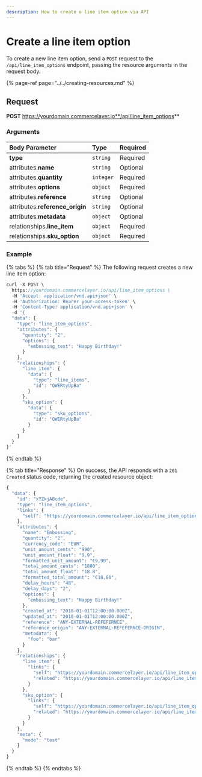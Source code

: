 ```yaml
---
description: How to create a line item option via API
---
```


# Create a line item option

To create a new line item option, send a `POST` request to the `/api/line_item_options` endpoint, passing the resource arguments in the request body.

{% page-ref page="../../creating-resources.md" %}

## Request

**POST** https://yourdomain.commercelayer.io**/api/line_item_options**

### Arguments

| Body Parameter | Type | Required |
| :--- | :--- | :--- |
| **type** | `string` | Required |
| attributes.**name** | `string` | Optional |
| attributes.**quantity** | `integer` | Required |
| attributes.**options** | `object` | Required |
| attributes.**reference** | `string` | Optional |
| attributes.**reference\_origin** | `string` | Optional |
| attributes.**metadata** | `object` | Optional |
| relationships.**line\_item** | `object` | Required |
| relationships.**sku\_option** | `object` | Required |

### Example

{% tabs %}
{% tab title="Request" %}
The following request creates a new line item option:

```javascript
curl -X POST \
  https://yourdomain.commercelayer.io/api/line_item_options \
  -H 'Accept: application/vnd.api+json' \
  -H 'Authorization: Bearer your-access-token' \
  -H 'Content-Type: application/vnd.api+json' \
  -d '{
  "data": {
    "type": "line_item_options",
    "attributes": {
      "quantity": "2",
      "options": {
        "embossing_text": "Happy Birthday!"
      }
    },
    "relationships": {
      "line_item": {
        "data": {
          "type": "line_items",
          "id": "QWERtyUpBa"
        }
      },
      "sku_option": {
        "data": {
          "type": "sku_options",
          "id": "QWERtyUpBa"
        }
      }
    }
  }
}'
```
{% endtab %}

{% tab title="Response" %}
On success, the API responds with a `201 Created` status code, returning the created resource object:

```javascript
{
  "data": {
    "id": "xYZkjABcde",
    "type": "line_item_options",
    "links": {
      "self": "https://yourdomain.commercelayer.io/api/line_item_options/xYZkjABcde"
    },
    "attributes": {
      "name": "Embossing",
      "quantity": "2",
      "currency_code": "EUR",
      "unit_amount_cents": "990",
      "unit_amount_float": "9.9",
      "formatted_unit_amount": "€9,90",
      "total_amount_cents": "1880",
      "total_amount_float": "18.8",
      "formatted_total_amount": "€18,80",
      "delay_hours": "48",
      "delay_days": "2",
      "options": {
        "embossing_text": "Happy Birthday!"
      },
      "created_at": "2018-01-01T12:00:00.000Z",
      "updated_at": "2018-01-01T12:00:00.000Z",
      "reference": "ANY-EXTERNAL-REFEFERNCE",
      "reference_origin": "ANY-EXTERNAL-REFEFERNCE-ORIGIN",
      "metadata": {
        "foo": "bar"
      }
    },
    "relationships": {
      "line_item": {
        "links": {
          "self": "https://yourdomain.commercelayer.io/api/line_item_options/xYZkjABcde/relationships/line_item",
          "related": "https://yourdomain.commercelayer.io/api/line_item_options/xYZkjABcde/line_item"
        }
      },
      "sku_option": {
        "links": {
          "self": "https://yourdomain.commercelayer.io/api/line_item_options/xYZkjABcde/relationships/sku_option",
          "related": "https://yourdomain.commercelayer.io/api/line_item_options/xYZkjABcde/sku_option"
        }
      }
    },
    "meta": {
      "mode": "test"
    }
  }
}
```
{% endtab %}
{% endtabs %}

